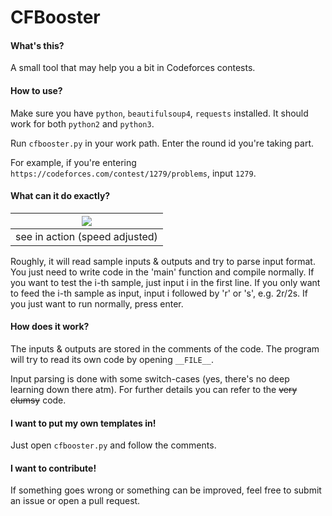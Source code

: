 # CFBooster

#### What's this?

A small tool that may help you a bit in Codeforces contests.

#### How to use?

Make sure you have `python`, `beautifulsoup4`, `requests` installed. It should work for both `python2` and `python3`.

Run `cfbooster.py` in your work path. Enter the round id you're taking part.

For example, if you're entering ` https://codeforces.com/contest/1279/problems`, input `1279`.

#### What can it do exactly?

|![](https://raw.githubusercontent.com/fjzzq2002/CFBooster/master/sample.gif) |
| ---- |
|see in action (speed adjusted)|

Roughly, it will read sample inputs & outputs and try to parse input format. You just need to write code in the 'main' function and compile normally. If you want to test the i-th sample, just input i in the first line. If you only want to feed the i-th sample as input, input i followed by 'r' or 's', e.g. 2r/2s. If you just want to run normally, press enter.

#### How does it work?

The inputs & outputs are stored in the comments of the code. The program will try to read its own code by opening `__FILE__`.

Input parsing is done with some switch-cases (yes, there's no deep learning down there atm). For further details you can refer to the ~~very clumsy~~ code.

#### I want to put my own templates in!

Just open `cfbooster.py` and follow the comments.

#### I want to contribute!

If something goes wrong or something can be improved, feel free to submit an issue or open a pull request.